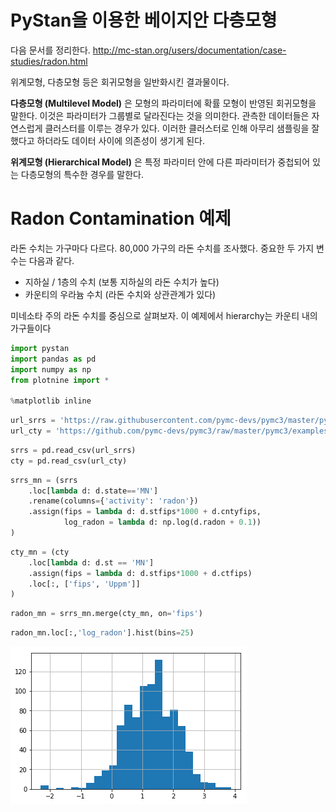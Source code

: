 # PyStan을 이용한 베이지안 다층모형

다음 문서를 정리한다. <http://mc-stan.org/users/documentation/case-studies/radon.html>

위계모형, 다층모형 등은 회귀모형을 일반화시킨 결과물이다. 

**다층모형 (Multilevel Model)** 은 모형의 파라미터에 확률 모형이 반영된 회귀모형을 말한다. 이것은 파라미터가 그룹별로 달라진다는 것을 의미한다. 관측한 데이터들은 자연스럽게 클러스터를 이루는 경우가 있다. 이러한 클러스터로 인해 아무리 샘플링을 잘 했다고 하더라도 데이터 사이에 의존성이 생기게 된다.

**위계모형 (Hierarchical Model)** 은 특정 파라미터 안에 다른 파라미터가 중첩되어 있는 다층모형의 특수한 경우를 말한다.

# Radon Contamination 예제

라돈 수치는 가구마다 다르다. 80,000 가구의 라돈 수치를 조사했다. 중요한 두 가지 변수는 다음과 같다.

- 지하실 / 1층의 수치 (보통 지하실의 라돈 수치가 높다)
- 카운티의 우라늄 수치 (라돈 수치와 상관관계가 있다)

미네소타 주의 라돈 수치를 중심으로 살펴보자. 이 예제에서 hierarchy는 카운티 내의 가구들이다


```python
import pystan
import pandas as pd
import numpy as np
from plotnine import *

%matplotlib inline
```


```python
url_srrs = 'https://raw.githubusercontent.com/pymc-devs/pymc3/master/pymc3/examples/data/srrs2.dat'
url_cty = 'https://github.com/pymc-devs/pymc3/raw/master/pymc3/examples/data/cty.dat'
```


```python
srrs = pd.read_csv(url_srrs)
cty = pd.read_csv(url_cty)
```


```python
srrs_mn = (srrs
    .loc[lambda d: d.state=='MN']
    .rename(columns={'activity': 'radon'})
    .assign(fips = lambda d: d.stfips*1000 + d.cntyfips,
            log_radon = lambda d: np.log(d.radon + 0.1))
)
```


```python
cty_mn = (cty
    .loc[lambda d: d.st == 'MN']
    .assign(fips = lambda d: d.stfips*1000 + d.ctfips)
    .loc[:, ['fips', 'Uppm']]
)
```


```python
radon_mn = srrs_mn.merge(cty_mn, on='fips')
```


```python
radon_mn.loc[:,'log_radon'].hist(bins=25)
```

![png](fig/radon_contamination_pystan/output_12_1.png)
